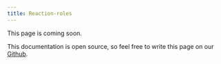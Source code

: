 ```yaml
---
title: Reaction-roles
---
```


This page is coming soon.

This documentation is open source, so feel free to write this page on our [Github](https://github.com/lucie-on-github/Lucie-Docs/edit/main/docs/reaction-roles.md).
